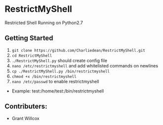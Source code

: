 # RestrictMyShell
Restricted Shell Running on Python2.7

## Getting Started
1. ```git clone https://github.com/Charliedean/RestrictMyShell.git```
2. ```cd RestrictMyShell```
3. ```./RestrictMyShell.py``` should create config file
4. ```nano /etc/restrictmyshell``` and add whitelisted commands on newlines
5. ```cp ./RestrictMyShell.py /bin/restrictmyshell```
6. ```chmod +x /bin/restrictmyshell```
7. ```nano /etc/passwd``` to enable restrictmyshell
  + Example:  test:/home/test:/bin/restrictmyshell


## Contributers:
* Grant Willcox
